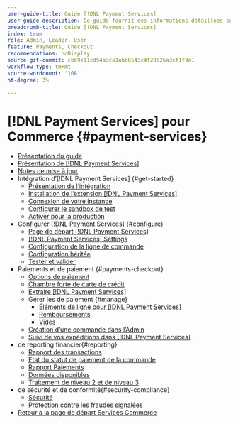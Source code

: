 ```yaml
---
user-guide-title: Guide [!DNL Payment Services]
user-guide-description: Ce guide fournit des informations détaillées sur l’installation et la configuration d [!DNL Payment Services] pour votre  [!DNL Adobe Commerce]  ou  [!DNL Magento Open Source]  magasin.
breadcrumb-title: Guide [!DNL Payment Services]
index: true
role: Admin, Leader, User
feature: Payments, Checkout
recommendations: noDisplay
source-git-commit: cb69e11cd54a3ca1ab66543c4f28526a3cf1f9e1
workflow-type: tm+mt
source-wordcount: '108'
ht-degree: 3%

---
```



# [!DNL Payment Services] pour Commerce {#payment-services}

- [Présentation du guide](guide-overview.md)
- [Présentation de  [!DNL Payment Services]](overview.md)
- [Notes de mise à jour](release-notes.md)
- Intégration d’[!DNL Payment Services] {#get-started}
   - [Présentation de l’intégration](onboard.md)
   - [Installation de l’extension  [!DNL Payment Services] ](install.md)
   - [Connexion de votre instance](connect.md)
   - [Configurer le sandbox de test](sandbox.md)
   - [Activer pour la production](production.md)
- Configurer [!DNL Payment Services] {#configure}
   - [Page de départ [!DNL Payment Services]](payments-home.md)
   - [[!DNL Payment Services] Settings](settings.md)
   - [Configuration de la ligne de commande](configure-cli.md)
   - [Configuration héritée](configure-admin.md)
   - [Tester et valider](test-validate.md)
- Paiements et de paiement {#payments-checkout}
   - [Options de paiement](payments-options.md)
   - [Chambre forte de carte de crédit](vaulting.md)
   - [Extraire [!DNL Payment Services]](checkout.md)
   - Gérer les de paiement {#manage}
      - [Éléments de ligne pour  [!DNL Payment Services]](line-items.md)
      - [Remboursements](refunds.md)
      - [Vides](voids.md)
   - [Création d’une commande dans l’Admin](create-order.md)
   - [Suivi de vos expéditions dans  [!DNL Payment Services]](track-shipment.md)
- de reporting financier{#reporting}
   - [Rapport des transactions](transactions.md)
   - [Etat du statut de paiement de la commande](order-payment-status.md)
   - [Rapport Paiements](payouts.md)
   - [Données disponibles](data.md)
   - [Traitement de niveau 2 et de niveau 3](levels-card-payment-transactions.md)
- de sécurité et de conformité{#security-compliance}
   - [Sécurité](security.md)
   - [Protection contre les fraudes signalées](fraud-protection.md)
- [Retour à la page de départ Services Commerce](https://experienceleague.adobe.com/docs/commerce/user-guides/home.html)
